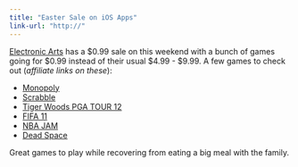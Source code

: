 ```yaml
---
title: "Easter Sale on iOS Apps"
link-url: "http://"
---
```

<p><a href="http://click.linksynergy.com/fs-bin/stat?id=6PFrOqNV4B8&offerid=146261&type=3&subid=0&tmpid=1826&RD_PARM1=http%253A%252F%252Fitunes.apple.com%252Fca%252Fartist%252Felectronic-arts%252Fid284800461%253Fuo%253D4%2526partnerId%253D30" target="itunes_store">Electronic Arts</a> has a $0.99 sale on this weekend with a bunch of games going for $0.99 instead of their usual $4.99 - $9.99. A few games to check out (<em>affiliate links on these</em>):</p>
<ul>
<li><a href="http://click.linksynergy.com/fs-bin/stat?id=6PFrOqNV4B8&offerid=146261&type=3&subid=0&tmpid=1826&RD_PARM1=http%253A%252F%252Fitunes.apple.com%252Fca%252Fapp%252Fmonopoly%252Fid337021781%253Fmt%253D8%2526uo%253D4%2526partnerId%253D30" target="itunes_store">Monopoly</a></li>
<li><a href="http://click.linksynergy.com/fs-bin/stat?id=6PFrOqNV4B8&offerid=146261&type=3&subid=0&tmpid=1826&RD_PARM1=http%253A%252F%252Fitunes.apple.com%252Fca%252Fapp%252Fscrabble%252Fid284815117%253Fmt%253D8%2526uo%253D4%2526partnerId%253D30" target="itunes_store">Scrabble</a></li>
<li><a href="http://click.linksynergy.com/fs-bin/stat?id=6PFrOqNV4B8&offerid=146261&type=3&subid=0&tmpid=1826&RD_PARM1=http%253A%252F%252Fitunes.apple.com%252Fca%252Fapp%252Ftiger-woods-pga-tour-12%252Fid427647815%253Fmt%253D8%2526uo%253D4%2526partnerId%253D30" target="itunes_store">Tiger Woods PGA TOUR 12</a></li>
<li><a href="http://click.linksynergy.com/fs-bin/stat?id=6PFrOqNV4B8&offerid=146261&type=3&subid=0&tmpid=1826&RD_PARM1=http%253A%252F%252Fitunes.apple.com%252Fca%252Fapp%252Ffifa-11-by-ea-sports%252Fid394220958%253Fmt%253D8%2526uo%253D4%2526partnerId%253D30" target="itunes_store">FIFA 11</a></li>
<li><a href="http://click.linksynergy.com/fs-bin/stat?id=6PFrOqNV4B8&offerid=146261&type=3&subid=0&tmpid=1826&RD_PARM1=http%253A%252F%252Fitunes.apple.com%252Fca%252Fapp%252Fnba-jam-by-ea-sports%252Fid402370879%253Fmt%253D8%2526uo%253D4%2526partnerId%253D30" target="itunes_store">NBA JAM</a></li>
<li><a href="http://click.linksynergy.com/fs-bin/stat?id=6PFrOqNV4B8&offerid=146261&type=3&subid=0&tmpid=1826&RD_PARM1=http%253A%252F%252Fitunes.apple.com%252Fca%252Fapp%252Fdead-space%252Fid396018321%253Fmt%253D8%2526uo%253D4%2526partnerId%253D30" target="itunes_store">Dead Space</a></li>
</ul>
<p>Great games to play while recovering from eating a big meal with the family.</p>
